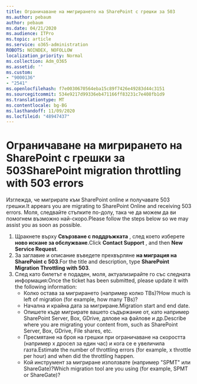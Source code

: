 ```yaml
---
title: Ограничаване на мигрирането на SharePoint с грешки за 503
ms.author: pebaum
author: pebaum
ms.date: 04/21/2020
ms.audience: ITPro
ms.topic: article
ms.service: o365-administration
ROBOTS: NOINDEX, NOFOLLOW
localization_priority: Normal
ms.collection: Adm_O365
ms.assetid: ''
ms.custom:
- "9000136"
- "2541"
ms.openlocfilehash: f7e0030670564eba15c89f7426e49283d44c3151
ms.sourcegitcommit: 534e9217d99336eb471166ff83231c7e408fb1d9
ms.translationtype: MT
ms.contentlocale: bg-BG
ms.lasthandoff: 11/09/2020
ms.locfileid: "48947437"
---
```

# <a name="sharepoint-migration-throttling-with-503-errors"></a><span data-ttu-id="78636-102">Ограничаване на мигрирането на SharePoint с грешки за 503</span><span class="sxs-lookup"><span data-stu-id="78636-102">SharePoint migration throttling with 503 errors</span></span>

<span data-ttu-id="78636-103">Изглежда, че мигрирате към SharePoint online и получавате 503 грешки.</span><span class="sxs-lookup"><span data-stu-id="78636-103">It appears you are migrating to SharePoint Online and receiving 503 errors.</span></span> <span data-ttu-id="78636-104">Моля, следвайте стъпките по-долу, така че да можем да ви помогнем възможно най-скоро.</span><span class="sxs-lookup"><span data-stu-id="78636-104">Please follow the steps below so we may assist you as soon as possible.</span></span>

1. <span data-ttu-id="78636-105">Щракнете върху **Свързване с поддръжката** , след което изберете **ново искане за обслужване**.</span><span class="sxs-lookup"><span data-stu-id="78636-105">Click **Contact Support** , and then **New Service Request**.</span></span>
2. <span data-ttu-id="78636-106">За заглавие и описание въведете прехвърляне **на миграция на SharePoint с 503**.</span><span class="sxs-lookup"><span data-stu-id="78636-106">For the title and description, type **SharePoint Migration Throttling with 503**.</span></span>
3. <span data-ttu-id="78636-107">След като билетът е подаден, моля, актуализирайте го със следната информация:</span><span class="sxs-lookup"><span data-stu-id="78636-107">Once the ticket has been submitted, please update it with the following information:</span></span>
    - <span data-ttu-id="78636-108">Колко остава за мигрирането (например колко TBs)?</span><span class="sxs-lookup"><span data-stu-id="78636-108">How much is left of migration (for example, how many TBs)?</span></span>
    - <span data-ttu-id="78636-109">Начална и крайна дата за мигриране.</span><span class="sxs-lookup"><span data-stu-id="78636-109">Migration start and end date.</span></span>
    - <span data-ttu-id="78636-110">Опишете къде мигрирате вашето съдържание от, като например SharePoint Server, Box, GDrive, дялове на файлове и др.</span><span class="sxs-lookup"><span data-stu-id="78636-110">Describe where you are migrating your content from, such as SharePoint Server, Box, GDrive, File shares, etc.</span></span>
    - <span data-ttu-id="78636-111">Пресмятане на броя на грешки при ограничаване на скоростта (например x дросел за един час) и кога се е увеличила газта.</span><span class="sxs-lookup"><span data-stu-id="78636-111">Estimate the number of throttling errors (for example, x throttle per hour) and when did the throttling happen.</span></span>
    - <span data-ttu-id="78636-112">Кой инструмент за мигриране използвате (например "SPMT" или ShareGate)?</span><span class="sxs-lookup"><span data-stu-id="78636-112">Which migration tool are you using (for example, SPMT or ShareGate)?</span></span>
